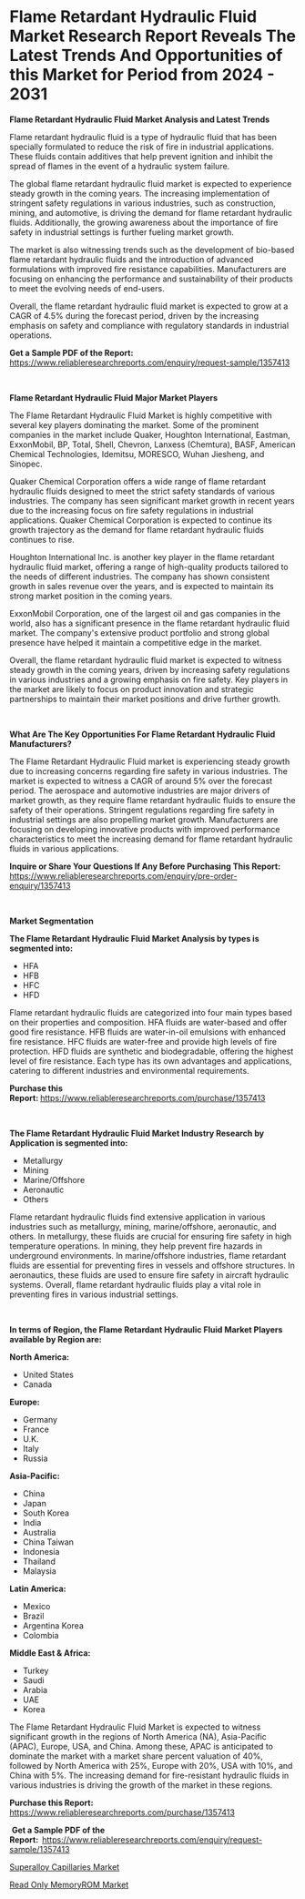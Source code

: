 <p><h1>Flame Retardant Hydraulic Fluid Market Research Report Reveals The Latest Trends And Opportunities of this Market for Period from 2024 - 2031</h1></p><p><strong>Flame Retardant Hydraulic Fluid Market Analysis and Latest Trends</strong></p>
<p><p>Flame retardant hydraulic fluid is a type of hydraulic fluid that has been specially formulated to reduce the risk of fire in industrial applications. These fluids contain additives that help prevent ignition and inhibit the spread of flames in the event of a hydraulic system failure.</p><p>The global flame retardant hydraulic fluid market is expected to experience steady growth in the coming years. The increasing implementation of stringent safety regulations in various industries, such as construction, mining, and automotive, is driving the demand for flame retardant hydraulic fluids. Additionally, the growing awareness about the importance of fire safety in industrial settings is further fueling market growth.</p><p>The market is also witnessing trends such as the development of bio-based flame retardant hydraulic fluids and the introduction of advanced formulations with improved fire resistance capabilities. Manufacturers are focusing on enhancing the performance and sustainability of their products to meet the evolving needs of end-users.</p><p>Overall, the flame retardant hydraulic fluid market is expected to grow at a CAGR of 4.5% during the forecast period, driven by the increasing emphasis on safety and compliance with regulatory standards in industrial operations.</p></p>
<p><strong>Get a Sample PDF of the Report:&nbsp;</strong> <a href="https://www.reliableresearchreports.com/enquiry/request-sample/1357413">https://www.reliableresearchreports.com/enquiry/request-sample/1357413</a></p>
<p>&nbsp;</p>
<p><strong>Flame Retardant Hydraulic Fluid Major Market Players</strong></p>
<p><p>The Flame Retardant Hydraulic Fluid Market is highly competitive with several key players dominating the market. Some of the prominent companies in the market include Quaker, Houghton International, Eastman, ExxonMobil, BP, Total, Shell, Chevron, Lanxess (Chemtura), BASF, American Chemical Technologies, Idemitsu, MORESCO, Wuhan Jiesheng, and Sinopec.</p><p>Quaker Chemical Corporation offers a wide range of flame retardant hydraulic fluids designed to meet the strict safety standards of various industries. The company has seen significant market growth in recent years due to the increasing focus on fire safety regulations in industrial applications. Quaker Chemical Corporation is expected to continue its growth trajectory as the demand for flame retardant hydraulic fluids continues to rise.</p><p>Houghton International Inc. is another key player in the flame retardant hydraulic fluid market, offering a range of high-quality products tailored to the needs of different industries. The company has shown consistent growth in sales revenue over the years, and is expected to maintain its strong market position in the coming years.</p><p>ExxonMobil Corporation, one of the largest oil and gas companies in the world, also has a significant presence in the flame retardant hydraulic fluid market. The company's extensive product portfolio and strong global presence have helped it maintain a competitive edge in the market.</p><p>Overall, the flame retardant hydraulic fluid market is expected to witness steady growth in the coming years, driven by increasing safety regulations in various industries and a growing emphasis on fire safety. Key players in the market are likely to focus on product innovation and strategic partnerships to maintain their market positions and drive further growth.</p></p>
<p>&nbsp;</p>
<p><strong>What Are The Key Opportunities For Flame Retardant Hydraulic Fluid Manufacturers?</strong></p>
<p><p>The Flame Retardant Hydraulic Fluid market is experiencing steady growth due to increasing concerns regarding fire safety in various industries. The market is expected to witness a CAGR of around 5% over the forecast period. The aerospace and automotive industries are major drivers of market growth, as they require flame retardant hydraulic fluids to ensure the safety of their operations. Stringent regulations regarding fire safety in industrial settings are also propelling market growth. Manufacturers are focusing on developing innovative products with improved performance characteristics to meet the increasing demand for flame retardant hydraulic fluids in various applications.</p></p>
<p><strong>Inquire or Share Your Questions If Any Before Purchasing This Report:</strong> <a href="https://www.reliableresearchreports.com/enquiry/pre-order-enquiry/1357413">https://www.reliableresearchreports.com/enquiry/pre-order-enquiry/1357413</a></p>
<p>&nbsp;</p>
<p><strong>Market Segmentation</strong></p>
<p><strong>The Flame Retardant Hydraulic Fluid Market Analysis by types is segmented into:</strong></p>
<p><ul><li>HFA</li><li>HFB</li><li>HFC</li><li>HFD</li></ul></p>
<p><p>Flame retardant hydraulic fluids are categorized into four main types based on their properties and composition. HFA fluids are water-based and offer good fire resistance. HFB fluids are water-in-oil emulsions with enhanced fire resistance. HFC fluids are water-free and provide high levels of fire protection. HFD fluids are synthetic and biodegradable, offering the highest level of fire resistance. Each type has its own advantages and applications, catering to different industries and environmental requirements.</p></p>
<p><strong>Purchase this Report:&nbsp;</strong><a href="https://www.reliableresearchreports.com/purchase/1357413">https://www.reliableresearchreports.com/purchase/1357413</a></p>
<p>&nbsp;</p>
<p><strong>The Flame Retardant Hydraulic Fluid Market Industry Research by Application is segmented into:</strong></p>
<p><ul><li>Metallurgy</li><li>Mining</li><li>Marine/Offshore</li><li>Aeronautic</li><li>Others</li></ul></p>
<p><p>Flame retardant hydraulic fluids find extensive application in various industries such as metallurgy, mining, marine/offshore, aeronautic, and others. In metallurgy, these fluids are crucial for ensuring fire safety in high temperature operations. In mining, they help prevent fire hazards in underground environments. In marine/offshore industries, flame retardant fluids are essential for preventing fires in vessels and offshore structures. In aeronautics, these fluids are used to ensure fire safety in aircraft hydraulic systems. Overall, flame retardant hydraulic fluids play a vital role in preventing fires in various industrial settings.</p></p>
<p>&nbsp;</p>
<p><strong>In terms of Region, the Flame Retardant Hydraulic Fluid Market Players available by Region are:</strong></p>
<p>
    <p> <strong> North America: </strong>
        <ul>
            <li>United States</li>
            <li>Canada</li>
        </ul>
        </p> 
    <p> <strong> Europe: </strong>
        <ul>
            <li>Germany</li>
            <li>France</li>
            <li>U.K.</li>
            <li>Italy</li>
            <li>Russia</li>
        </ul>
        </p> 
    <p> <strong> Asia-Pacific: </strong>
        <ul>
            <li>China</li>
            <li>Japan</li>
            <li>South Korea</li>
            <li>India</li>
            <li>Australia</li>
            <li>China Taiwan</li>
            <li>Indonesia</li>
            <li>Thailand</li>
            <li>Malaysia</li>
        </ul>
        </p> 
    <p> <strong> Latin America: </strong>
        <ul>
            <li>Mexico</li>
            <li>Brazil</li>
            <li>Argentina Korea</li>
            <li>Colombia</li>
        </ul>
        </p> 
    <p> <strong> Middle East & Africa: </strong>
        <ul>
            <li>Turkey</li>
            <li>Saudi</li>
            <li>Arabia</li>
            <li>UAE</li>
            <li>Korea</li>
        </ul>
    </p>
    </p>
<p><p>The Flame Retardant Hydraulic Fluid Market is expected to witness significant growth in the regions of North America (NA), Asia-Pacific (APAC), Europe, USA, and China. Among these, APAC is anticipated to dominate the market with a market share percent valuation of 40%, followed by North America with 25%, Europe with 20%, USA with 10%, and China with 5%. The increasing demand for fire-resistant hydraulic fluids in various industries is driving the growth of the market in these regions.</p></p>
<p><strong>Purchase this Report: </strong><a href="https://www.reliableresearchreports.com/purchase/1357413">https://www.reliableresearchreports.com/purchase/1357413</a></p>
<p>&nbsp;<strong>Get a Sample PDF of the Report:&nbsp;&nbsp;</strong><a href="https://www.reliableresearchreports.com/enquiry/request-sample/1357413">https://www.reliableresearchreports.com/enquiry/request-sample/1357413</a></p>
<p><strong></strong></p>
<p><p><a href="https://valiant-lunge-8fe.notion.site/Superalloy-Capillaries-Market-Analysis-Examines-its-Scope-on-Growth-Opportunities-and-Forecasted-Tr-2389a174174a4a818e5ce6832c28c158">Superalloy Capillaries Market</a></p><p><a href="https://view.publitas.com/reportprime-1/read-only-memoryrom-market-growth-market-trends-covid-19-impact-and-forecasts-for-period-from-2024-2031/">Read Only MemoryROM Market</a></p></p>